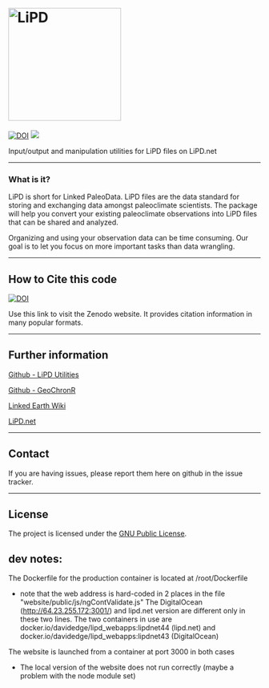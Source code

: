<h1 align="left">
  <br>
  <a href="http://www.lipd.net"><img src="https://www.dropbox.com/s/kgeyec2b8cft5mo/lipd4.png?raw=1" alt="LiPD" width="225"></a>
</h1>

<p align="left">
      <a href="https://zenodo.org/badge/latestdoi/25707644"><img src="https://zenodo.org/badge/25707644.svg" alt="DOI"></a>
      <a href="https://img.shields.io/badge/license-GPL-brightgreen.svg"><img src="https://img.shields.io/badge/license-GPL-brightgreen.svg"></a>
</p>

Input/output and manipulation utilities for LiPD files on LiPD.net

-----

### What is it?

LiPD is short for Linked PaleoData. LiPD files are the data standard for storing and exchanging data amongst paleoclimate scientists. The package will help you convert your existing paleoclimate observations into LiPD files that can be shared and analyzed.

Organizing and using your observation data can be time  consuming. Our goal is to let you focus on more important tasks than data wrangling.

-----


## How to Cite this code

<a href="https://zenodo.org/badge/latestdoi/25707644"><img src="https://zenodo.org/badge/25707644.svg" alt="DOI"></a>

Use this link to visit the Zenodo website. It provides citation information in many popular formats.

------

## Further information

[Github - LiPD Utilities](https://github.com/nickmckay/LiPD-Utilities)

[Github - GeoChronR](https://github.com/nickmckay/GeoChronR)

[Linked Earth Wiki](http://wiki.linked.earth/Main_Page)

[LiPD.net](http://www.lipd.net)

------

## Contact

If you are having issues, please report them here on github in the issue tracker.


------


## License

The project is licensed under the [GNU Public License](https://github.com/nickmckay/LiPD-utilities/blob/master/Python/LICENSE).

## dev notes:
The Dockerfile for the production container is located at /root/Dockerfile
* note that the web address is hard-coded in 2 places in the file "website/public/js/ngContValidate.js"
The DigitalOcean (http://64.23.255.172:3001/) and lipd.net version are different only in these two lines.
The two containers in use are docker.io/davidedge/lipd_webapps:lipdnet44 (lipd.net) and docker.io/davidedge/lipd_webapps:lipdnet43 (DigitalOcean)

The website is launched from a container at port 3000 in both cases

* The local version of the website does not run correctly (maybe a problem with the node module set)
